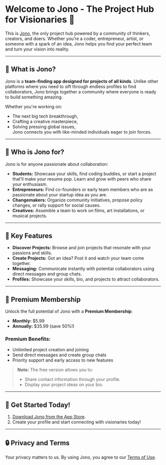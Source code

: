 # Welcome to Jono - The Project Hub for Visionaries 👋

This is [Jono](https://apps.apple.com/us/app/jono-project-network/id6740828913), the only project hub powered by a community of thinkers, creators, and doers. Whether you’re a coder, entrepreneur, artist, or someone with a spark of an idea, Jono helps you find your perfect team and turn your vision into reality.

---

## 🚀 What is Jono?

Jono is a **team-finding app designed for projects of all kinds**. Unlike other platforms where you need to sift through endless profiles to find collaborators, Jono brings together a community where everyone is ready to build something amazing. 

Whether you're working on:
- The next big tech breakthrough,
- Crafting a creative masterpiece,
- Solving pressing global issues,  
Jono connects you with like-minded individuals eager to join forces.

---

## 🎨 Who is Jono for?

Jono is for anyone passionate about collaboration:
- **Students:** Showcase your skills, find coding buddies, or start a project that’ll make your resume pop. Learn and grow with peers who share your enthusiasm.
- **Entrepreneurs:** Find co-founders or early team members who are as passionate about your startup idea as you are.
- **Changemakers:** Organize community initiatives, propose policy changes, or rally support for social causes.
- **Creatives:** Assemble a team to work on films, art installations, or musical projects.

---

## 🌟 Key Features

- **Discover Projects:** Browse and join projects that resonate with your passions and skills.
- **Create Projects:** Got an idea? Post it and watch your team come together.
- **Messaging:** Communicate instantly with potential collaborators using direct messages and group chats.
- **Profiles:** Showcase your skills, bio, and projects to attract collaborators.

---

## 💼 Premium Membership

Unlock the full potential of Jono with a **Premium Membership**:
- **Monthly:** $5.99
- **Annually:** $35.99 (save 50%!)

### Premium Benefits:
- Unlimited project creation and joining
- Send direct messages and create group chats
- Priority support and early access to new features

> **Note:** The free version allows you to:
> - Share contact information through your profile.
> - Display your project ideas on your bio.

---

## 📲 Get Started Today!

1. [Download Jono from the App Store](https://apps.apple.com/us/app/jono-project-network/id6740828913).
2. Create your profile and start connecting with visionaries today!

---

## 🔒 Privacy and Terms

Your privacy matters to us. By using Jono, you agree to our [Terms of Use](https://www.apple.com/legal/internet-services/itunes/dev/stdeula/).
